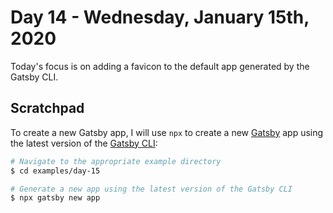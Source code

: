# Day 14 - Wednesday, January 15th, 2020

Today's focus is on adding a favicon to the default app generated by the Gatsby CLI.

## Scratchpad

To create a new Gatsby app, I will use `npx` to create a new [Gatsby](https://www.gatsbyjs.com) app using the latest version of the [Gatsby CLI](https://www.gatsbyjs.com):

```sh
# Navigate to the appropriate example directory
$ cd examples/day-15

# Generate a new app using the latest version of the Gatsby CLI
$ npx gatsby new app
```
